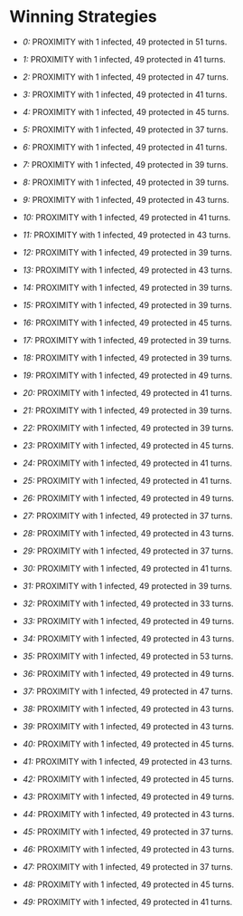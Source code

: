 # Winning Strategies

* _0:_ PROXIMITY with 1 infected, 49 protected in 51 turns.


* _1:_ PROXIMITY with 1 infected, 49 protected in 41 turns.


* _2:_ PROXIMITY with 1 infected, 49 protected in 47 turns.


* _3:_ PROXIMITY with 1 infected, 49 protected in 41 turns.


* _4:_ PROXIMITY with 1 infected, 49 protected in 45 turns.


* _5:_ PROXIMITY with 1 infected, 49 protected in 37 turns.


* _6:_ PROXIMITY with 1 infected, 49 protected in 41 turns.


* _7:_ PROXIMITY with 1 infected, 49 protected in 39 turns.


* _8:_ PROXIMITY with 1 infected, 49 protected in 39 turns.


* _9:_ PROXIMITY with 1 infected, 49 protected in 43 turns.


* _10:_ PROXIMITY with 1 infected, 49 protected in 41 turns.


* _11:_ PROXIMITY with 1 infected, 49 protected in 43 turns.


* _12:_ PROXIMITY with 1 infected, 49 protected in 39 turns.


* _13:_ PROXIMITY with 1 infected, 49 protected in 43 turns.


* _14:_ PROXIMITY with 1 infected, 49 protected in 39 turns.


* _15:_ PROXIMITY with 1 infected, 49 protected in 39 turns.


* _16:_ PROXIMITY with 1 infected, 49 protected in 45 turns.


* _17:_ PROXIMITY with 1 infected, 49 protected in 39 turns.


* _18:_ PROXIMITY with 1 infected, 49 protected in 39 turns.


* _19:_ PROXIMITY with 1 infected, 49 protected in 49 turns.


* _20:_ PROXIMITY with 1 infected, 49 protected in 41 turns.


* _21:_ PROXIMITY with 1 infected, 49 protected in 39 turns.


* _22:_ PROXIMITY with 1 infected, 49 protected in 39 turns.


* _23:_ PROXIMITY with 1 infected, 49 protected in 45 turns.


* _24:_ PROXIMITY with 1 infected, 49 protected in 41 turns.


* _25:_ PROXIMITY with 1 infected, 49 protected in 41 turns.


* _26:_ PROXIMITY with 1 infected, 49 protected in 49 turns.


* _27:_ PROXIMITY with 1 infected, 49 protected in 37 turns.


* _28:_ PROXIMITY with 1 infected, 49 protected in 43 turns.


* _29:_ PROXIMITY with 1 infected, 49 protected in 37 turns.


* _30:_ PROXIMITY with 1 infected, 49 protected in 41 turns.


* _31:_ PROXIMITY with 1 infected, 49 protected in 39 turns.


* _32:_ PROXIMITY with 1 infected, 49 protected in 33 turns.


* _33:_ PROXIMITY with 1 infected, 49 protected in 49 turns.


* _34:_ PROXIMITY with 1 infected, 49 protected in 43 turns.


* _35:_ PROXIMITY with 1 infected, 49 protected in 53 turns.


* _36:_ PROXIMITY with 1 infected, 49 protected in 49 turns.


* _37:_ PROXIMITY with 1 infected, 49 protected in 47 turns.


* _38:_ PROXIMITY with 1 infected, 49 protected in 43 turns.


* _39:_ PROXIMITY with 1 infected, 49 protected in 43 turns.


* _40:_ PROXIMITY with 1 infected, 49 protected in 45 turns.


* _41:_ PROXIMITY with 1 infected, 49 protected in 43 turns.


* _42:_ PROXIMITY with 1 infected, 49 protected in 45 turns.


* _43:_ PROXIMITY with 1 infected, 49 protected in 49 turns.


* _44:_ PROXIMITY with 1 infected, 49 protected in 43 turns.


* _45:_ PROXIMITY with 1 infected, 49 protected in 37 turns.


* _46:_ PROXIMITY with 1 infected, 49 protected in 43 turns.


* _47:_ PROXIMITY with 1 infected, 49 protected in 37 turns.


* _48:_ PROXIMITY with 1 infected, 49 protected in 45 turns.


* _49:_ PROXIMITY with 1 infected, 49 protected in 41 turns.


